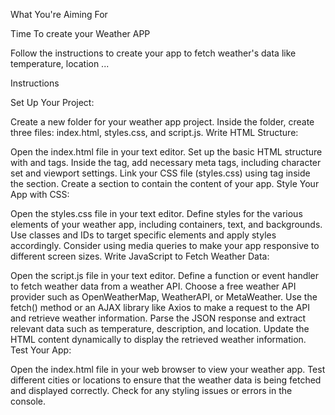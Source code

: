 What You're Aiming For

Time To create your Weather APP

Follow the instructions to create your app to fetch weather's data  like temperature, location ...

 


Instructions

Set Up Your Project:

Create a new folder for your weather app project.
Inside the folder, create three files: index.html, styles.css, and script.js.
Write HTML Structure:

Open the index.html file in your text editor.
Set up the basic HTML structure with <!DOCTYPE html> and <html> tags.
Inside the <head> tag, add necessary meta tags, including character set and viewport settings.
Link your CSS file (styles.css) using <link> tag inside the <head> section.
Create a <body> section to contain the content of your app.
Style Your App with CSS:

Open the styles.css file in your text editor.
Define styles for the various elements of your weather app, including containers, text, and backgrounds.
Use classes and IDs to target specific elements and apply styles accordingly.
Consider using media queries to make your app responsive to different screen sizes.
Write JavaScript to Fetch Weather Data:

Open the script.js file in your text editor.
Define a function or event handler to fetch weather data from a weather API.
Choose a free weather API provider such as OpenWeatherMap, WeatherAPI, or MetaWeather.
Use the fetch() method or an AJAX library like Axios to make a request to the API and retrieve weather information.
Parse the JSON response and extract relevant data such as temperature, description, and location.
Update the HTML content dynamically to display the retrieved weather information.
Test Your App:

Open the index.html file in your web browser to view your weather app.
Test different cities or locations to ensure that the weather data is being fetched and displayed correctly.
Check for any styling issues or errors in the console.